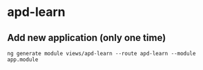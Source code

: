 # apd-learn

## Add new application (only one time)

```
ng generate module views/apd-learn --route apd-learn --module app.module
```